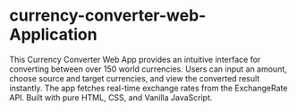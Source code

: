 # currency-converter-web-Application
This Currency Converter Web App provides an intuitive interface for converting between over 150 world currencies. Users can input an amount, choose source and target currencies, and view the converted result instantly. The app fetches real-time exchange rates from the ExchangeRate API. Built with pure HTML, CSS, and Vanilla JavaScript.
